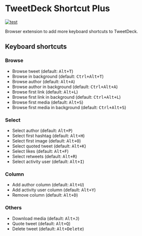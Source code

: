 # TweetDeck Shortcut Plus

[![test](https://github.com/r7kamura/tweetdeck-shortcut-plus/actions/workflows/test.yml/badge.svg)](https://github.com/r7kamura/tweetdeck-shortcut-plus/actions/workflows/test.yml)

Browser extension to add more keyboard shortcuts to TweetDeck.

## Keyboard shortcuts

### Browse

- Browse tweet (default: <kbd>Alt+T</kbd>)
- Browse in background (default: <kbd>Ctrl+Alt+T</kbd>)
- Browse author (default: <kbd>Alt+A</kbd>)
- Browse author in background (default: <kbd>Ctrl+Alt+A</kbd>)
- Browse first link (default: <kbd>Alt+L</kbd>)
- Browse first link in background (default: <kbd>Ctrl+Alt+L</kbd>)
- Browse first media (default: <kbd>Alt+S</kbd>)
- Browse first media in background (default: <kbd>Ctrl+Alt+S</kbd>)

### Select

- Select author (default: <kbd>Alt+P</kbd>)
- Select first hashtag (default: <kbd>Alt+H</kbd>)
- Select first image (default: <kbd>Alt+O</kbd>)
- Select quoted tweet (default: <kbd>Alt+K</kbd>)
- Select likes (default: <kbd>Alt+F</kbd>)
- Select retweets (default: <kbd>Alt+R</kbd>)
- Select activity user (default: <kbd>Alt+I</kbd>)

### Column

- Add author column (default: <kbd>Alt+U</kbd>)
- Add activity user column (default: <kbd>Alt+Y</kbd>)
- Remove column (default: <kbd>Alt+D</kbd>)

### Others

- Download media (default: <kbd>Alt+J</kbd>)
- Quote tweet (default: <kbd>Alt+Q</kbd>)
- Delete tweet (default: <kbd>Alt+Delete</kbd>)
